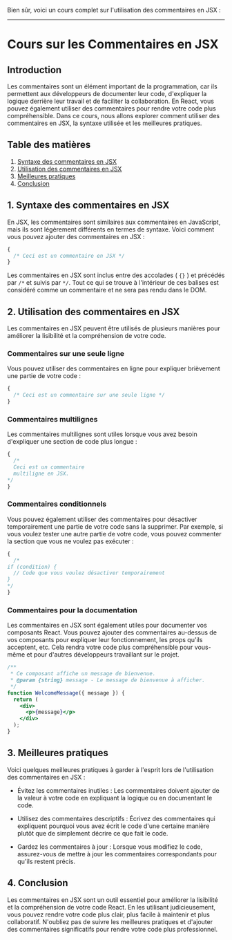 Bien sûr, voici un cours complet sur l'utilisation des commentaires en JSX :

---

# Cours sur les Commentaires en JSX

## Introduction

Les commentaires sont un élément important de la programmation, car ils permettent aux développeurs de documenter leur code, d'expliquer la logique derrière leur travail et de faciliter la collaboration. En React, vous pouvez également utiliser des commentaires pour rendre votre code plus compréhensible. Dans ce cours, nous allons explorer comment utiliser des commentaires en JSX, la syntaxe utilisée et les meilleures pratiques.

## Table des matières

1. [Syntaxe des commentaires en JSX](#syntaxe-des-commentaires-en-jsx)
2. [Utilisation des commentaires en JSX](#utilisation-des-commentaires-en-jsx)
3. [Meilleures pratiques](#meilleures-pratiques)
4. [Conclusion](#conclusion)

## 1. Syntaxe des commentaires en JSX

En JSX, les commentaires sont similaires aux commentaires en JavaScript, mais ils sont légèrement différents en termes de syntaxe. Voici comment vous pouvez ajouter des commentaires en JSX :

```jsx
{
  /* Ceci est un commentaire en JSX */
}
```

Les commentaires en JSX sont inclus entre des accolades ( `{}` ) et précédés par `/*` et suivis par `*/`. Tout ce qui se trouve à l'intérieur de ces balises est considéré comme un commentaire et ne sera pas rendu dans le DOM.

## 2. Utilisation des commentaires en JSX

Les commentaires en JSX peuvent être utilisés de plusieurs manières pour améliorer la lisibilité et la compréhension de votre code.

### Commentaires sur une seule ligne

Vous pouvez utiliser des commentaires en ligne pour expliquer brièvement une partie de votre code :

```jsx
{
  /* Ceci est un commentaire sur une seule ligne */
}
```

### Commentaires multilignes

Les commentaires multilignes sont utiles lorsque vous avez besoin d'expliquer une section de code plus longue :

```jsx
{
  /*
  Ceci est un commentaire
  multiligne en JSX.
*/
}
```

### Commentaires conditionnels

Vous pouvez également utiliser des commentaires pour désactiver temporairement une partie de votre code sans la supprimer. Par exemple, si vous voulez tester une autre partie de votre code, vous pouvez commenter la section que vous ne voulez pas exécuter :

```jsx
{
  /* 
if (condition) {
  // Code que vous voulez désactiver temporairement
}
*/
}
```

### Commentaires pour la documentation

Les commentaires en JSX sont également utiles pour documenter vos composants React. Vous pouvez ajouter des commentaires au-dessus de vos composants pour expliquer leur fonctionnement, les props qu'ils acceptent, etc. Cela rendra votre code plus compréhensible pour vous-même et pour d'autres développeurs travaillant sur le projet.

```jsx
/**
 * Ce composant affiche un message de bienvenue.
 * @param {string} message - Le message de bienvenue à afficher.
 */
function WelcomeMessage({ message }) {
  return (
    <div>
      <p>{message}</p>
    </div>
  );
}
```

## 3. Meilleures pratiques

Voici quelques meilleures pratiques à garder à l'esprit lors de l'utilisation des commentaires en JSX :

- Évitez les commentaires inutiles : Les commentaires doivent ajouter de la valeur à votre code en expliquant la logique ou en documentant le code.

- Utilisez des commentaires descriptifs : Écrivez des commentaires qui expliquent pourquoi vous avez écrit le code d'une certaine manière plutôt que de simplement décrire ce que fait le code.

- Gardez les commentaires à jour : Lorsque vous modifiez le code, assurez-vous de mettre à jour les commentaires correspondants pour qu'ils restent précis.

## 4. Conclusion

Les commentaires en JSX sont un outil essentiel pour améliorer la lisibilité et la compréhension de votre code React. En les utilisant judicieusement, vous pouvez rendre votre code plus clair, plus facile à maintenir et plus collaboratif. N'oubliez pas de suivre les meilleures pratiques et d'ajouter des commentaires significatifs pour rendre votre code plus professionnel.

